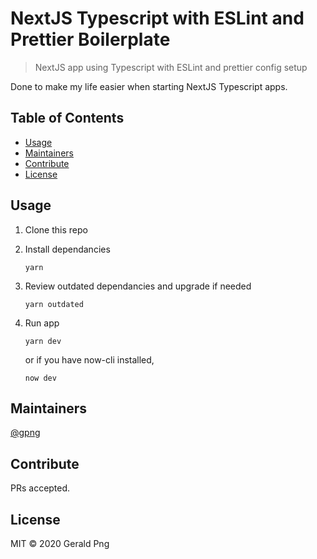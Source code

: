 # NextJS Typescript with ESLint and Prettier Boilerplate

> NextJS app using Typescript with ESLint and prettier config setup

Done to make my life easier when starting NextJS Typescript apps.

## Table of Contents

- [Usage](#usage)
- [Maintainers](#maintainers)
- [Contribute](#contribute)
- [License](#license)

## Usage

1. Clone this repo

2. Install dependancies

   ```
   yarn
   ```

3. Review outdated dependancies and upgrade if needed

   ```
   yarn outdated
   ```

4. Run app

   ```
   yarn dev
   ```

   or if you have now-cli installed,

   ```
   now dev
   ```

## Maintainers

[@gpng](https://github.com/gpng)

## Contribute

PRs accepted.

## License

MIT © 2020 Gerald Png
